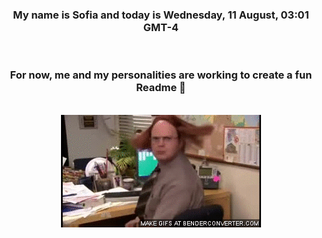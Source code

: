 


<div align="center">
<h3 >My name is Sofia and today is Wednesday, 11 August, 03:01 GMT-4</h3><br>
<h3 >For now, me and my personalities are working to create a fun Readme 👋
</h3><br>
<img src='img/dwight.gif' alt='working...'/>
</div>
